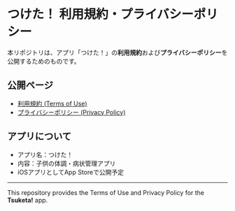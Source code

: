 # つけた！ 利用規約・プライバシーポリシー

本リポジトリは、アプリ「つけた！」の**利用規約**および**プライバシーポリシー**を公開するためのものです。

## 公開ページ

- [利用規約 (Terms of Use)](https://takuoo.github.io/tsuketa-terms/terms.html)
- [プライバシーポリシー (Privacy Policy)](https://takuoo.github.io/tsuketa-terms/privacy.html)

## アプリについて
- アプリ名：つけた！
- 内容：子供の体調・病状管理アプリ
- iOSアプリとしてApp Storeで公開予定

---

This repository provides the Terms of Use and Privacy Policy for the **Tsuketa!** app.
